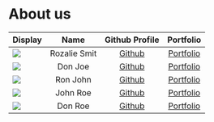 # About us

Display |     Name     | Github Profile | Portfolio 
--------|:------------:|:--------------:|:---------:
![](https://via.placeholder.com/100.png?text=Photo) | Rozalie Smit | [Github](https://github.com/rozaliesmit) | [Portfolio](docs/team/johndoe.md)
![](https://via.placeholder.com/100.png?text=Photo) |   Don Joe    | [Github](https://github.com/) | [Portfolio](docs/team/johndoe.md)
![](https://via.placeholder.com/100.png?text=Photo) |   Ron John   | [Github](https://github.com/) | [Portfolio](docs/team/johndoe.md)
![](https://via.placeholder.com/100.png?text=Photo) |   John Roe   | [Github](https://github.com/) | [Portfolio](docs/team/johndoe.md)
![](https://via.placeholder.com/100.png?text=Photo) |   Don Roe    | [Github](https://github.com/) | [Portfolio](docs/team/johndoe.md)

